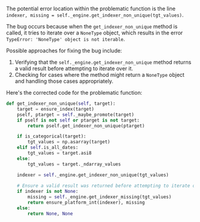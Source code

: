 The potential error location within the problematic function is the line `indexer, missing = self._engine.get_indexer_non_unique(tgt_values)`.

The bug occurs because when the `get_indexer_non_unique` method is called, it tries to iterate over a `NoneType` object, which results in the error `TypeError: 'NoneType' object is not iterable`.

Possible approaches for fixing the bug include:
1. Verifying that the `self._engine.get_indexer_non_unique` method returns a valid result before attempting to iterate over it.
2. Checking for cases where the method might return a `NoneType` object and handling those cases appropriately.

Here's the corrected code for the problematic function:

```python
def get_indexer_non_unique(self, target):
    target = ensure_index(target)
    pself, ptarget = self._maybe_promote(target)
    if pself is not self or ptarget is not target:
        return pself.get_indexer_non_unique(ptarget)

    if is_categorical(target):
        tgt_values = np.asarray(target)
    elif self.is_all_dates:
        tgt_values = target.asi8
    else:
        tgt_values = target._ndarray_values

    indexer = self._engine.get_indexer_non_unique(tgt_values)
    
    # Ensure a valid result was returned before attempting to iterate over it
    if indexer is not None:
        missing = self._engine.get_indexer_missing(tgt_values)
        return ensure_platform_int(indexer), missing
    else:
        return None, None
```